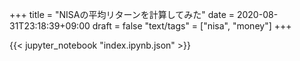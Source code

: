 +++
title = "NISAの平均リターンを計算してみた"
date = 2020-08-31T23:18:39+09:00
draft = false
"text/tags" = ["nisa", "money"]
+++

{{< jupyter_notebook "index.ipynb.json" >}}
